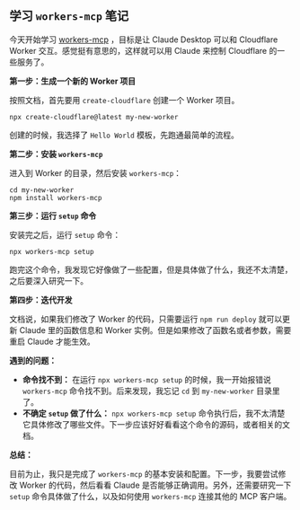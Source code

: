 ## 学习 `workers-mcp` 笔记

今天开始学习 [workers-mcp](https://mcpbro.com/cn/mcp/cloudflare-worker-mcp) ，目标是让 Claude Desktop 可以和 Cloudflare Worker 交互。感觉挺有意思的，这样就可以用 Claude 来控制 Cloudflare 的一些服务了。

**第一步：生成一个新的 Worker 项目**

按照文档，首先要用 `create-cloudflare` 创建一个 Worker 项目。

```shell
npx create-cloudflare@latest my-new-worker
```

创建的时候，我选择了 `Hello World` 模板，先跑通最简单的流程。

**第二步：安装 `workers-mcp`**

进入到 Worker 的目录，然后安装 `workers-mcp`：

```shell
cd my-new-worker
npm install workers-mcp
```

**第三步：运行 `setup` 命令**

安装完之后，运行 `setup` 命令：

```shell
npx workers-mcp setup
```

跑完这个命令，我发现它好像做了一些配置，但是具体做了什么，我还不太清楚，之后要深入研究一下。

**第四步：迭代开发**

文档说，如果我们修改了 Worker 的代码，只需要运行 `npm run deploy` 就可以更新 Claude 里的函数信息和 Worker 实例。但是如果修改了函数名或者参数，需要重启 Claude 才能生效。

**遇到的问题：**

*   **命令找不到：** 在运行 `npx workers-mcp setup` 的时候，我一开始报错说 `workers-mcp` 命令找不到。后来发现，我忘记 `cd` 到 `my-new-worker` 目录里了。
*   **不确定 `setup` 做了什么：**  `npx workers-mcp setup` 命令执行后，我不太清楚它具体修改了哪些文件。下一步应该好好看看这个命令的源码，或者相关的文档。

**总结：**

目前为止，我只是完成了 `workers-mcp` 的基本安装和配置。下一步，我要尝试修改 Worker 的代码，然后看看 Claude 是否能够正确调用。另外，还需要研究一下 `setup` 命令具体做了什么，以及如何使用 `workers-mcp` 连接其他的 MCP 客户端。
